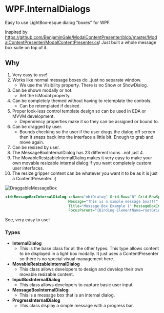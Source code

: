 # WPF.InternalDialogs
Easy to use LightBox-esque dialog "boxes" for WPF.

Inspired by https://github.com/BenjaminGale/ModalContentPresenter/blob/master/ModalContentPresenter/ModalContentPresenter.cs! Just built a whole message box suite on top of it.

## Why
1. Very easy to use!
2. Works like normal message boxes do...just no separate window.
    - We use the Visibility property. There is no Show or ShowDialog.
3. Can be shown modally or not.
    - Set the IsModal property.
4. Can be completely themed without having to retemplate the controls.
    - Can be retemplated if desired.
5. Proper look-less control template design so can be used in EDA or MVVM development.
    - Dependency properties make it so they can be assigned or bound to.
6. Can be dragged by user.
    - Bounds checking so the user if the user drags the dialog off screen then it snaps back into the interface a little bit. Enough to grab and move again.
7. Can be resized by user.
8. The MessageBoxInternalDialog has 23 different icons...not just 4.
9. The MovableResizableInternalDialog makes it very easy to make your own movable resizable internal dialog if you want completely custom user interfaces.
10. The resize gripper content can be whatever you want it to be as it is just a ContentPresenter. :) 

![DraggableMessageBox](https://user-images.githubusercontent.com/23512394/156051059-286e3e62-69a4-4089-8d26-3aea36da3c3c.gif)

```xml
<id:MessageBoxInternalDialog x:Name="mbiDialog" Grid.Row="0" Grid.RowSpan="4"
                             Message="This is a simple message box!!!" 
                             Title="Message Box Example 1" MessageBoxImage="Information" MessageBoxButton="OK"
                             FocusParent="{Binding ElementName=rootGrid}" />
```      

See, very easy to use!

### Types
- **InternalDialog**
    - This is the base class for all the other types. This type allows content to be displayed in a light box modally. It just uses a ContentPresenter so there is no special visual management here.
- **MovableResizableInternalDialog**
    - This class allows developers to design and develop their own movable resizable content.
- **InputBoxInternalDialog**
    - This class allows developers to capture basic user input.
- **MessageBoxInternalDialog**
    - This is a message box that is an internal dialog.
- **ProgressInternalDialog**
    - This class display a simple message with a progress bar.
